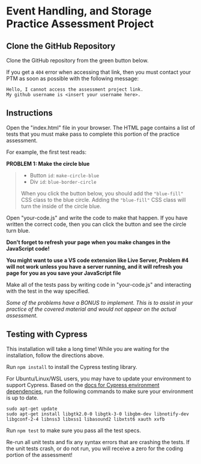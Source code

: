 # Event Handling, and Storage Practice Assessment Project

## Clone the GitHub Repository

Clone the GitHub repository from the green button below.

If you get a `404` error when accessing that link, then you must contact your
PTM as soon as possible with the following message:

```plaintext
Hello, I cannot access the assessment project link.
My github username is <insert your username here>.
```

## Instructions

Open the "index.html" file in your browser. The HTML page contains a list of
tests that you must make pass to complete this portion of the practice
assessment.

For example, the first test reads:

**PROBLEM 1: Make the circle blue**

> - Button `id`: `make-circle-blue`
> - Div `id`: `blue-border-circle`
>
> When you click the button below, you should add the `"blue-fill"` CSS class to
> the blue circle. Adding the `"blue-fill"` CSS class will turn the inside of
> the circle blue.

Open "your-code.js" and write the code to make that happen. If you have written
the correct code, then you can click the button and see the circle turn blue.

**Don't forget to refresh your page when you make changes in the JavaScript
code!**

**You might want to use a VS code extension like Live Server, Problem #4 will
not work unless you have a server running, and it will refresh you page for you
as you save your JavaScript file**

Make all of the tests pass by writing code in "your-code.js" and interacting
with the test in the way specified.

*Some of the problems have a BONUS to implement.  This is to assist in your
practice of the covered material and would not appear on the actual assessment.*

## Testing with Cypress

This installation will take a long time! While you are waiting for the
installation, follow the directions above.

Run `npm install` to install the Cypress testing library.

For Ubuntu/Linux/WSL users, you may have to update your environment to support
Cypress. Based on the [docs for Cypress environment dependencies], run the
following commands to make sure your environment is up to date.

```shell
sudo apt-get update
sudo apt-get install libgtk2.0-0 libgtk-3-0 libgbm-dev libnotify-dev libgconf-2-4 libnss3 libxss1 libasound2 libxtst6 xauth xvfb
```

Run `npm test` to make sure you pass all the test specs.

Re-run all unit tests and fix any syntax errors that are crashing the tests. If
the unit tests crash, or do not run, you will receive a zero for the coding
portion of the assessment!

[docs for Cypress environment dependencies]: https://docs.cypress.io/guides/continuous-integration/introduction#Dependencies
